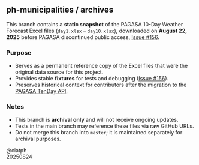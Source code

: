 ## ph-municipalities / archives

This branch contains a **static snapshot** of the PAGASA 10-Day Weather Forecast Excel files (`day1.xlsx` – `day10.xlsx`), downloaded on **August 22, 2025** before PAGASA discontinued public access, [Issue #156](https://github.com/ciatph/ph-municipalities/issues/156).

### Purpose

- Serves as a permanent reference copy of the Excel files that were the original data source for this project.
- Provides stable **fixtures** for tests and debugging ([Issue #156](https://github.com/ciatph/ph-municipalities/issues/156)).
- Preserves historical context for contributors after the migration to the [PAGASA TenDay API](https://tenday.pagasa.dost.gov.ph/docs).

### Notes

- This branch is **archival only** and will not receive ongoing updates.
- Tests in the main branch may reference these files via raw GitHub URLs.
- Do not merge this branch into `master`; it is maintained separately for archival purposes.

@ciatph<br>
20250824

